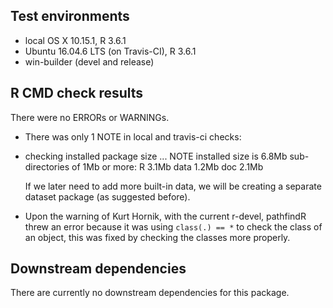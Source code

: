 ## Test environments
* local OS X 10.15.1, R 3.6.1
* Ubuntu 16.04.6 LTS (on Travis-CI), R 3.6.1
* win-builder (devel and release)

## R CMD check results
There were no ERRORs or WARNINGs. 

* There was only 1 NOTE in local and travis-ci checks:
* checking installed package size ... NOTE
  installed size is  6.8Mb
  sub-directories of 1Mb or more:
    R      3.1Mb
    data   1.2Mb
    doc    2.1Mb

  If we later need to add more built-in data, we will be creating a separate dataset package (as suggested before).

* Upon the warning of Kurt Hornik, with the current r-devel, pathfindR threw an error because it was using `class(.) == *` to check the class of an object, this was fixed by checking the classes more properly.

## Downstream dependencies
  There are currently no downstream dependencies for this package.
